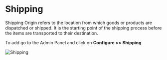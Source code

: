 # Shipping

Shipping Origin refers to the location from which goods or products are dispatched or shipped. It is the starting point of the shipping process before the items are transported to their destination.

To add go to the Admin Panel and click on **Configure >> Shipping**

![Shipping](../../assets/2.2.0/images/configure/shipping.png)
